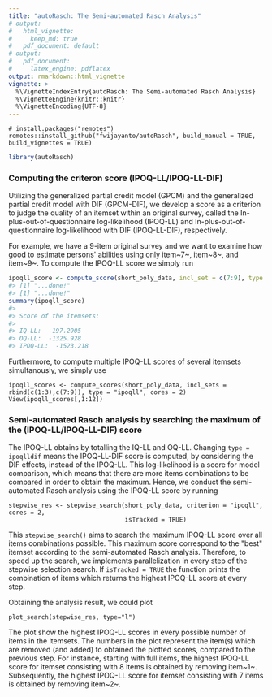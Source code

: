 ```yaml
---
title: "autoRasch: The Semi-automated Rasch Analysis"
# output: 
#   html_vignette:
#     keep_md: true
#   pdf_document: default
# output: 
#   pdf_document:
#     latex_engine: pdflatex
output: rmarkdown::html_vignette
vignette: >
  %\VignetteIndexEntry{autoRasch: The Semi-automated Rasch Analysis}
  %\VignetteEngine{knitr::knitr}
  %\VignetteEncoding{UTF-8}
---
```




```{}
# install.packages("remotes")
remotes::install_github("fwijayanto/autoRasch", build_manual = TRUE, build_vignettes = TRUE)
```


```r
library(autoRasch)
```


### Computing the criteron score (IPOQ-LL/IPOQ-LL-DIF)

Utilizing the generalized partial credit model (GPCM) and the generalized partial credit model with DIF (GPCM-DIF), we develop a score as a criterion to judge the quality of an itemset within an original survey, called the In-plus-out-of-questionnaire log-likelihood (IPOQ-LL) and In-plus-out-of-questionnaire log-likelihood with DIF (IPOQ-LL-DIF), respectively.

For example, we have a 9-item original survey and we want to examine how good to estimate persons' abilities using only item~7~, item~8~, and item~9~. To compute the IPOQ-LL score we simply run


```r
ipoqll_score <- compute_score(short_poly_data, incl_set = c(7:9), type = "ipoqll")
#> [1] "...done!"
#> [1] "...done!"
summary(ipoqll_score)
#> 
#> Score of the itemsets: 
#> 
#> IQ-LL:  -197.2905
#> OQ-LL:  -1325.928
#> IPOQ-LL:  -1523.218
```

Furthermore, to compute multiple IPOQ-LL scores of several itemsets simultanously, we simply use

```{}
ipoqll_scores <- compute_scores(short_poly_data, incl_sets = rbind(c(1:3),c(7:9)), type = "ipoqll", cores = 2)
View(ipoqll_scores[,1:12])
```


### Semi-automated Rasch analysis by searching the maximum of the (IPOQ-LL/IPOQ-LL-DIF) score

The IPOQ-LL obtains by totalling the IQ-LL and OQ-LL. Changing `type = ipoqlldif` means the IPOQ-LL-DIF score is computed, by considering the DIF effects, instead of the IPOQ-LL. This log-likelihood is a score for model comparison, which means that there are more items combinations to be compared in order to obtain the maximum. Hence, we conduct the semi-automated Rasch analysis using the IPOQ-LL score by running

```{}
stepwise_res <- stepwise_search(short_poly_data, criterion = "ipoqll", cores = 2, 
                                isTracked = TRUE)
```

This `stepwise_search()` aims to search the maximum IPOQ-LL score over all items combinations possible. This maximum score correspond to the "best" itemset according to the semi-automated Rasch analysis. Therefore, to speed up the search, we implements parallelization in every step of the stepwise selection search. If `isTracked = TRUE` the function prints the combination of items which returns the highest IPOQ-LL score at every step.

Obtaining the analysis result, we could plot

```{}
plot_search(stepwise_res, type="l")
```

The plot show the highest IPOQ-LL scores in every possible number of items in the itemsets. The numbers in the plot represent the item(s) which are removed (and added) to obtained the plotted scores, compared to the previous step. For instance, starting with full items, the highest IPOQ-LL score for itemset consisting with 8 items is obtained by removing item~1~. Subsequently, the highest IPOQ-LL score for itemset consisting with 7 items is obtained by removing item~2~.
